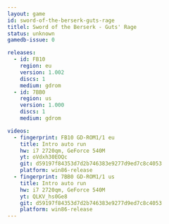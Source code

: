 ```yaml
---
layout: game
id: sword-of-the-berserk-guts-rage
titlel: Sword of the Berserk - Guts' Rage
status: unknown
gamedb-issue: 0

releases:
  - id: FB10
    region: eu
    version: 1.002
    discs: 1
    medium: gdrom
  - id: 7BB0
    region: us
    version: 1.000
    discs: 1
    medium: gdrom

videos:
  - fingerprint: FB10 GD-ROM1/1 eu
    title: Intro auto run
    hw: i7 2720qm, GeForce 540M
    yt: oVdxh30EOQc
    git: d59197f84353d7d2b746383e9277d9ed7c8c4053
    platform: win86-release
  - fingerprint: 7BB0 GD-ROM1/1 us
    title: Intro auto run
    hw: i7 2720qm, GeForce 540M
    yt: QLKV_hs0Ge8
    git: d59197f84353d7d2b746383e9277d9ed7c8c4053
    platform: win86-release
---
```

